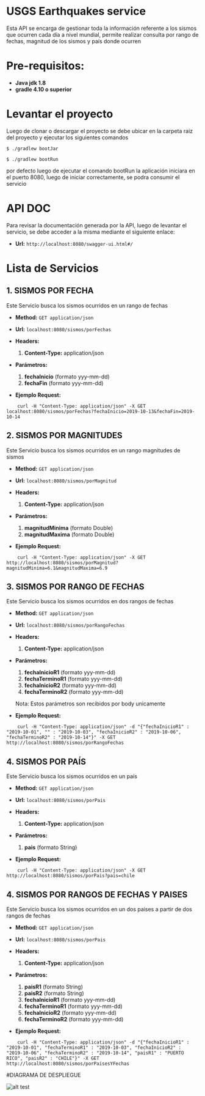 # USGS Earthquakes service
Esta API se encarga de gestionar toda la información referente a los sismos que ocurren cada día a nivel mundial, 
permite realizar consulta por rango de fechas, magnitud de los sismos y país donde ocurren

# Pre-requisitos:

* **Java jdk 1.8**
* **gradle 4.10 o superior**

# Levantar el proyecto

Luego de clonar o descargar el proyecto se debe ubicar en la carpeta raiz del proyecto y ejecutar los siguientes comandos

```
$ ./gradlew bootJar
```
```
$ ./gradlew bootRun
```
por defecto luego de ejecutar el comando bootRun la aplicación iniciara en el puerto 8080, luego de iniciar correctamente, se podra consumir el servicio


# API DOC
Para revisar la documentación generada por la API, luego de levantar el servicio, se debe acceder a la misma mediante el siguiente enlace:
* **Url:**
	`
	http://localhost:8080/swagger-ui.html#/
	`
# Lista de Servicios

## 1. SISMOS POR FECHA
Este Servicio busca los sismos ocurridos en un rango de fechas

* **Method:**
   `
   GET application/json
   `

* **Url:**
	`
	localhost:8080/sismos/porFechas
	`

* **Headers:**  
	 1. **Content-Type:** application/json
 
* **Parámetros:**
	 1. **fechaInicio** (formato yyy-mm-dd)
	 2. **fechaFin** (formato yyy-mm-dd)
   
 
* **Ejemplo Request:**

```
	curl -H "Content-Type: application/json" -X GET localhost:8080/sismos/porFechas?fechaInicio=2019-10-13&fechaFin=2019-10-14
```

## 2. SISMOS POR MAGNITUDES
Este Servicio busca los sismos ocurridos en un rango magnitudes de sismos

* **Method:**
   `
   GET application/json
   `

* **Url:**
	`
	localhost:8080/sismos/porMagnitud
	`

* **Headers:**  
	 1. **Content-Type:** application/json
 
* **Parámetros:**
	 1. **magnitudMinima** (formato Double)
	 2. **magnitudMaxima** (formato Double)
   
 
* **Ejemplo Request:**

```
	curl -H "Content-Type: application/json" -X GET http://localhost:8080/sismos/porMagnitud?magnitudMinima=6.1&magnitudMaxima=6.9
```

## 3. SISMOS POR RANGO DE FECHAS
Este Servicio busca los sismos ocurridos en dos rangos de fechas

* **Method:**
   `
   GET application/json
   `

* **Url:**
	`
	localhost:8080/sismos/porRangoFechas
	`

* **Headers:**  
	 1. **Content-Type:** application/json
 
* **Parámetros:**
	 1. **fechaInicioR1** (formato yyy-mm-dd)
	 2. **fechaTerminoR1** (formato yyy-mm-dd)
	 3. **fechaInicioR2** (formato yyy-mm-dd)
	 4. **fechaTerminoR2** (formato yyy-mm-dd)	 
   
   Nota: Estos parámetros son recibidos por body unicamente
 
* **Ejemplo Request:**

```
	curl -H "Content-Type: application/json" -d "{"fechaInicioR1" : "2019-10-01", "" : "2019-10-03", "fechaInicioR2" : "2019-10-06", "fechaTerminoR2" : "2019-10-14"}" -X GET http://localhost:8080/sismos/porRangoFechas
```

## 4. SISMOS POR PAÍS
Este Servicio busca los sismos ocurridos en un país

* **Method:**
   `
   GET application/json
   `

* **Url:**
	`
	localhost:8080/sismos/porPais
	`

* **Headers:**  
	 1. **Content-Type:** application/json
 
* **Parámetros:**
	 1. **pais** (formato String)
   
 
* **Ejemplo Request:**

```
	curl -H "Content-Type: application/json" -X GET http://localhost:8080/sismos/porPais?pais=chile
```

## 4. SISMOS POR RANGOS DE FECHAS Y PAISES
Este Servicio busca los sismos ocurridos en un dos paises a partir de dos rangos de fechas

* **Method:**
   `
   GET application/json
   `

* **Url:**
	`
	localhost:8080/sismos/porPais
	`

* **Headers:**  
	 1. **Content-Type:** application/json
 
* **Parámetros:**
	 1. **paisR1** (formato String)
	 2. **paisR2** (formato String)
	 3. **fechaInicioR1** (formato yyy-mm-dd)
	 4. **fechaTerminoR1** (formato yyy-mm-dd)
	 5. **fechaInicioR2** (formato yyy-mm-dd)
	 6. **fechaTerminoR2** (formato yyy-mm-dd)	
 
* **Ejemplo Request:**

```
	curl -H "Content-Type: application/json" -d "{"fechaInicioR1" : "2019-10-01", "fechaTerminoR1" : "2019-10-03", "fechaInicioR2" : "2019-10-06", "fechaTerminoR2" : "2019-10-14", "paisR1" : "PUERTO RICO", "paisR2" : "CHILE"}" -X GET http://localhost:8080/sismos/porPaisesYFechas
```
#DIAGRAMA DE DESPLIEGUE

![alt test](https://www.draw.io/?lightbox=1&highlight=0000ff&edit=_blank&layers=1&nav=1&title=DiagramaDespliegueUSGS-EarthQuake#Uhttps%3A%2F%2Fdrive.google.com%2Fuc%3Fid%3D1k3k6lOEJPyP-tqiLbL-PRW5iDu9P8YDR%26export%3Ddownload)
